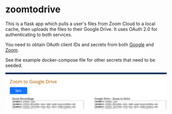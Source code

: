 # zoomtodrive
This is a flask app which pulls a user's files from Zoom Cloud to a local
cache, then uploads the files to their Google Drive. It uses OAuth 2.0
for authenticating to both services.

You need to obtain OAuth client IDs and secrets from both [Google](https://developers.google.com/identity/protocols/oauth2) and
[Zoom](https://marketplace.zoom.us/docs/guides/auth/oauth).

See the example docker-compose file for other secrets that need to be
seeded.

![screenshot](screenshot.png)
